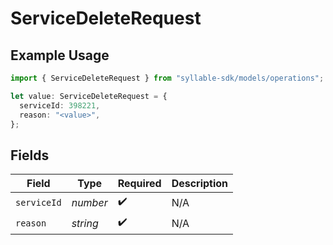 # ServiceDeleteRequest

## Example Usage

```typescript
import { ServiceDeleteRequest } from "syllable-sdk/models/operations";

let value: ServiceDeleteRequest = {
  serviceId: 398221,
  reason: "<value>",
};
```

## Fields

| Field              | Type               | Required           | Description        |
| ------------------ | ------------------ | ------------------ | ------------------ |
| `serviceId`        | *number*           | :heavy_check_mark: | N/A                |
| `reason`           | *string*           | :heavy_check_mark: | N/A                |